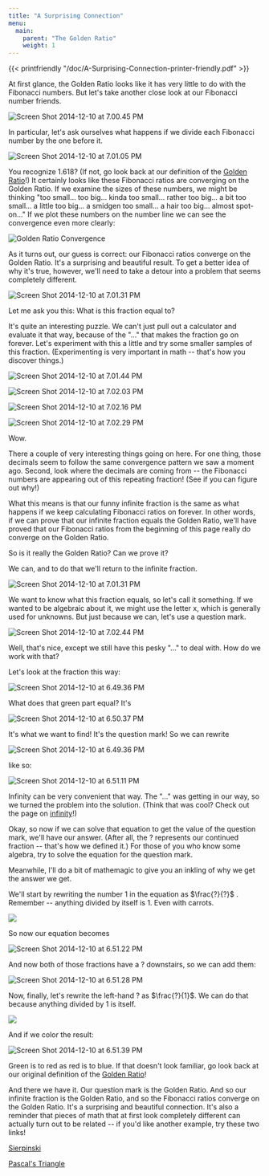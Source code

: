 ```yaml
---
title: "A Surprising Connection"
menu:
  main:
    parent: "The Golden Ratio"
    weight: 1
---
```



{{< printfriendly "/doc/A-Surprising-Connection-printer-friendly.pdf" >}}

At first glance, the Golden Ratio looks like it has very little to do with the Fibonacci numbers. But let's take another close look at our Fibonacci number friends.

![Screen Shot 2014-12-10 at 7.00.45 PM](/img/Screen-Shot-2014-12-10-at-7.00.45-PM.png)

In particular, let's ask ourselves what happens if we divide each Fibonacci number by the one before it.

![Screen Shot 2014-12-10 at 7.01.05 PM](/img/Screen-Shot-2014-12-10-at-7.01.05-PM.png)

You recognize 1.618? (If not, go look back at our definition of the [Golden Ratio](/natures-favorite-math/the-golden-ratio/ "The Golden Ratio")!) It certainly looks like these Fibonacci ratios are converging on the Golden Ratio. If we examine the sizes of these numbers, we might be thinking "too small... too big... kinda too small... rather too big... a bit too small... a little too big... a smidgen too small... a hair too big... almost spot-on..." If we plot these numbers on the number line we can see the convergence even more clearly:

![Golden Ratio Convergence](/img/Golden-Ratio-Convergence.png)

As it turns out, our guess is correct: our Fibonacci ratios converge on the Golden Ratio. It's a surprising and beautiful result. To get a better idea of why it's true, however, we'll need to take a detour into a problem that seems completely different.

![Screen Shot 2014-12-10 at 7.01.31 PM](/img/Screen-Shot-2014-12-10-at-7.01.31-PM.png)

Let me ask you this: What is this fraction equal to?

It's quite an interesting puzzle. We can't just pull out a calculator and evaluate it that way, because of the "..." that makes the fraction go on forever. Let's experiment with this a little and try some smaller samples of this fraction. (Experimenting is very important in math -- that's how you discover things.)

![Screen Shot 2014-12-10 at 7.01.44 PM](/img/Screen-Shot-2014-12-10-at-7.01.44-PM.png)

![Screen Shot 2014-12-10 at 7.02.03 PM](/img/Screen-Shot-2014-12-10-at-7.02.03-PM.png)

![Screen Shot 2014-12-10 at 7.02.16 PM](/img/Screen-Shot-2014-12-10-at-7.02.16-PM.png)

![Screen Shot 2014-12-10 at 7.02.29 PM](/img/Screen-Shot-2014-12-10-at-7.02.29-PM.png)

Wow.

There a couple of very interesting things going on here. For one thing, those decimals seem to follow the same convergence pattern we saw a moment ago. Second, look where the decimals are coming from -- the Fibonacci numbers are appearing out of this repeating fraction! (See if you can figure out why!)

What this means is that our funny infinite fraction is the same as what happens if we keep calculating Fibonacci ratios on forever. In other words, if we can prove that our infinite fraction equals the Golden Ratio, we'll have proved that our Fibonacci ratios from the beginning of this page really do converge on the Golden Ratio.

So is it really the Golden Ratio? Can we prove it?

We can, and to do that we'll return to the infinite fraction.

![Screen Shot 2014-12-10 at 7.01.31 PM](/img/Screen-Shot-2014-12-10-at-7.01.31-PM.png)

We want to know what this fraction equals, so let's call it something. If we wanted to be algebraic about it, we might use the letter x, which is generally used for unknowns. But just because we can, let's use a question mark.

![Screen Shot 2014-12-10 at 7.02.44 PM](/img/Screen-Shot-2014-12-10-at-7.02.44-PM.png)

Well, that's nice, except we still have this pesky "..." to deal with. How do we work with that?

Let's look at the fraction this way:

![Screen Shot 2014-12-10 at 6.49.36 PM](/img/Screen-Shot-2014-12-10-at-6.49.36-PM.png)

What does that green part equal? It's

![Screen Shot 2014-12-10 at 6.50.37 PM](/img/Screen-Shot-2014-12-10-at-6.50.37-PM.png)

It's what we want to find! It's the question mark! So we can rewrite

![Screen Shot 2014-12-10 at 6.49.36 PM](/img/Screen-Shot-2014-12-10-at-6.49.36-PM.png)

like so:

![Screen Shot 2014-12-10 at 6.51.11 PM](/img/Screen-Shot-2014-12-10-at-6.51.11-PM.png)

Infinity can be very convenient that way. The "..." was getting in our way, so we turned the problem into the solution. (Think that was cool? Check out the page on [infinity](/number-theory/to-infinity-and-beyond/ "To Infinity… And Beyond!")!)

Okay, so now if we can solve that equation to get the value of the question mark, we'll have our answer. (After all, the ? represents our continued fraction ­-- that's how we defined it.) For those of you who know some algebra, try to solve the equation for the question mark.

Meanwhile, I'll do a bit of mathemagic to give you an inkling of why we get the answer we get.

We'll start by rewriting the number 1 in the equation as $\frac{?}{?}$ . Remember -- anything divided by itself is 1. Even with carrots.

<img style="max-width: 200px;" src="/img/Carrot-over-carrot.png"><br>

So now our equation becomes

![Screen Shot 2014-12-10 at 6.51.22 PM](/img/Screen-Shot-2014-12-10-at-6.51.22-PM.png)

And now both of those fractions have a ? downstairs, so we can add them:

![Screen Shot 2014-12-10 at 6.51.28 PM](/img/Screen-Shot-2014-12-10-at-6.51.28-PM.png)

Now, finally, let's rewrite the left-hand ? as $\frac{?}{1}$. We can do that because anything divided by 1 is itself.

<img style="max-width: 200px;" src="/img/Carrot-divided-by-1.png"><br>

And if we color the result:

![Screen Shot 2014-12-10 at 6.51.39 PM](/img/Screen-Shot-2014-12-10-at-6.51.39-PM.png)

Green is to red as red is to blue. If that doesn't look familiar, go look back at our original definition of the [Golden Ratio](/natures-favorite-math/the-golden-ratio/ "The Golden Ratio")!

And there we have it. Our question mark is the Golden Ratio. And so our infinite fraction is the Golden Ratio, and so the Fibonacci ratios converge on the Golden Ratio. It's a surprising and beautiful connection. It's also a reminder that pieces of math that at first look completely different can actually turn out to be related -- if you'd like another example, try these two links!

[Sierpinski](/fractals/sierpinski/ "Sierpinski")

[Pascal's Triangle](/better-ways-to-count/pascals-triangle/ "Pascal’s Triangle")
